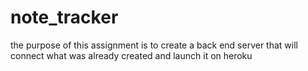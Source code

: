 # note_tracker

the purpose of this assignment is to create a back end server that will connect what was already created and launch it on heroku 
